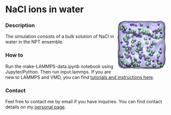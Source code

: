 # NaCl ions in water

<img align="right" width="30%" src="nacl_solution_transparent.jpg">

### Description

The simulation consists of a bulk solution of NaCl in water in the NPT ensemble.

### How to

Run the make-LAMMPS-data.ipynb notebook using Jupyter/Python. Then run input.lammps. 
If you are new to LAMMPS and VMD, you can find [tutorials and instructions here](https://lammpstutorials.github.io/).

### Contact

Feel free to contact me by email if you have inquiries. You can find contact details on my [personal page](https://simongravelle.github.io/).
